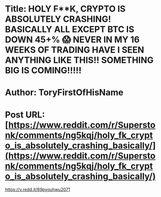 # Title: HOLY F**K, CRYPTO IS ABSOLUTELY CRASHING! BASICALLY ALL EXCEPT BTC IS DOWN 45+% 😱 NEVER IN MY 16 WEEKS OF TRADING HAVE I SEEN ANYTHING LIKE THIS!! SOMETHING BIG IS COMING!!!!!
# Author: ToryFirstOfHisName
# Post URL: [https://www.reddit.com/r/Superstonk/comments/ng5kqj/holy_fk_crypto_is_absolutely_crashing_basically/](https://www.reddit.com/r/Superstonk/comments/ng5kqj/holy_fk_crypto_is_absolutely_crashing_basically/)


https://v.redd.it/69pyouhwu2071